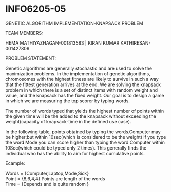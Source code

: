 # INFO6205-05
GENETIC ALGORITHM IMPLEMENTATION-KNAPSACK PROBLEM


TEAM MEMBERS:


HEMA MATHIYAZHAGAN-001813583 |  KIRAN KUMAR KATHIRESAN-001427809


PROBLEM STATEMENT:

Genetic algorithms are generally stochastic and are used to solve the maximization problems. In the implementation of genetic algorithms, chromosomes with the highest fitness are likely to survive in such a way that the fittest generation arrives at the end. We are solving the knapsack problem in which there is a set of distinct items with random weight and value, and the knapsack has the fixed weight. Our goal is to design a game in which we are measuring the top scorer by typing words. 

 The number of words typed that yields the highest number of points within the given time will be the added to the knapsack without exceeding the weight(capacity of knapsack-time in the defined use case).

 In the following table, points obtained by typing the words.Computer may be higher;but within 10sec(which is considered to be the weight) if you type the word Mode you can score higher than typing the word Computer within 10Sec(which could be typed only 2 times). This generally finds the individual who has the ability to aim for highest cumulative points.

Ecample:

Words = {Computer,Laptop,Mode,Sick}                                  
Point = {8,6,4,4} Points are length of the words  
Time  = {Depends and is quite random }
